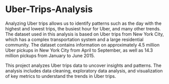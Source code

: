 # Uber-Trips-Analysis
Analyzing Uber trips allows us to identify patterns such as the day with the highest and lowest trips, the busiest hour for Uber, and many other trends. The dataset used in this analysis is based on Uber trips from New York City, which has a complex transportation system and a large residential community.
The dataset contains information on approximately 4.5 million Uber pickups in New York City from April to September, as well as 14.3 million pickups from January to June 2015.

This project analyzes Uber trips data to uncover insights and patterns. The analysis includes data cleaning, exploratory data analysis, and visualization of key metrics to understand the trends in Uber trips.
